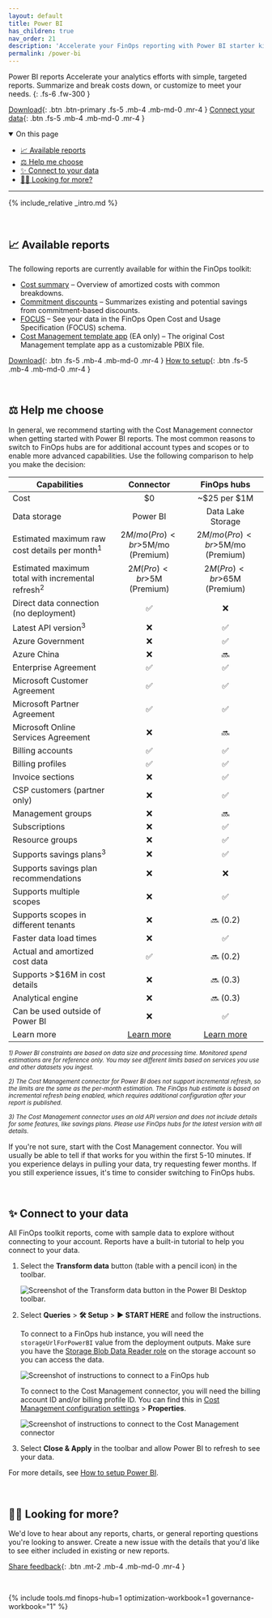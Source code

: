 ```yaml
---
layout: default
title: Power BI
has_children: true
nav_order: 21
description: 'Accelerate your FinOps reporting with Power BI starter kits.'
permalink: /power-bi
---
```


<span class="fs-9 d-block mb-4">Power BI reports</span>
Accelerate your analytics efforts with simple, targeted reports. Summarize and break costs down, or customize to meet your needs.
{: .fs-6 .fw-300 }

[Download](https://github.com/microsoft/finops-toolkit/releases/latest){: .btn .btn-primary .fs-5 .mb-4 .mb-md-0 .mr-4 }
[Connect your data](#-connect-to-your-data){: .btn .fs-5 .mb-4 .mb-md-0 .mr-4 }

<details open markdown="1">
   <summary class="fs-2 text-uppercase">On this page</summary>

- [📈 Available reports](#-available-reports)
- [⚖️ Help me choose](#️-help-me-choose)
- [✨ Connect to your data](#-connect-to-your-data)
- [🙋‍♀️ Looking for more?](#️-looking-for-more)

</details>

---

{% include_relative _intro.md %}

<br>

## 📈 Available reports

The following reports are currently available for within the FinOps toolkit:

- [Cost summary](./cost-summary.md) – Overview of amortized costs with common breakdowns.
- [Commitment discounts](./commitment-discounts.md) – Summarizes existing and potential savings from commitment-based discounts.
- [FOCUS](./focus.md) – See your data in the FinOps Open Cost and Usage Specification (FOCUS) schema.
- [Cost Management template app](./template-app.md) (EA only) – The original Cost Management template app as a customizable PBIX file.

[Download](https://github.com/microsoft/finops-toolkit/releases/latest){: .btn .fs-5 .mb-4 .mb-md-0 .mr-4 }
[How to setup](#-connect-to-your-data){: .btn .fs-5 .mb-4 .mb-md-0 .mr-4 }

<br>

## ⚖️ Help me choose

In general, we recommend starting with the Cost Management connector when getting started with Power BI reports. The most common reasons to switch to FinOps hubs are for additional account types and scopes or to enable more advanced capabilities. Use the following comparison to help you make the decision:

| Capabilities                                                 |                   Connector                   |              FinOps hubs              |
| ------------------------------------------------------------ | :-------------------------------------------: | :-----------------------------------: |
| Cost                                                         |                      $0                       |             ~$25 per $1M              |
| Data storage                                                 |                   Power BI                    |           Data Lake Storage           |
| Estimated maximum raw cost details per month<sup>1</sup>     |       $2M/mo (Pro)<br>$5M/mo (Premium)        |   $2M/mo (Pro)<br>$5M/mo (Premium)    |
| Estimated maximum total with incremental refresh<sup>2</sup> |          $2M (Pro)<br>$5M (Premium)           |      $2M (Pro)<br>$65M (Premium)      |
| Direct data connection (no deployment)                       |                      ✅                       |                  ❌                   |
| Latest API version<sup>3</sup>                               |                      ❌                       |                  ✅                   |
| Azure Government                                             |                      ❌                       |                  ✅                   |
| Azure China                                                  |                      ❌                       |                  🔜                   |
| Enterprise Agreement                                         |                      ✅                       |                  ✅                   |
| Microsoft Customer Agreement                                 |                      ✅                       |                  ✅                   |
| Microsoft Partner Agreement                                  |                      ✅                       |                  ✅                   |
| Microsoft Online Services Agreement                          |                      ❌                       |                  🔜                   |
| Billing accounts                                             |                      ✅                       |                  ✅                   |
| Billing profiles                                             |                      ✅                       |                  ✅                   |
| Invoice sections                                             |                      ❌                       |                  ✅                   |
| CSP customers (partner only)                                 |                      ❌                       |                  ✅                   |
| Management groups                                            |                      ❌                       |                  🔜                   |
| Subscriptions                                                |                      ❌                       |                  ✅                   |
| Resource groups                                              |                      ❌                       |                  ✅                   |
| Supports savings plans<sup>3</sup>                           |                      ❌                       |                  ✅                   |
| Supports savings plan recommendations                        |                      ❌                       |                  ❌                   |
| Supports multiple scopes                                     |                      ❌                       |                  ✅                   |
| Supports scopes in different tenants                         |                      ❌                       |               🔜 (0.2)                |
| Faster data load times                                       |                      ❌                       |                  ✅                   |
| Actual and amortized cost data                               |                      ✅                       |               🔜 (0.2)                |
| Supports >$16M in cost details                               |                      ❌                       |               🔜 (0.3)                |
| Analytical engine                                            |                      ❌                       |               🔜 (0.3)                |
| Can be used outside of Power BI                              |                      ❌                       |                  ✅                   |
| Learn more                                                   | [Learn more](https://aka.ms/costmgmt/powerbi) | [Learn more](../finops-hub/README.md) |

_<sup>1) Power BI constraints are based on data size and processing time. Monitored spend estimations are for reference only. You may see different limits based on services you use and other datasets you ingest.</sup>_

_<sup>2) The Cost Management connector for Power BI does not support incremental refresh, so the limits are the same as the per-month estimation. The FinOps hub estimate is based on incremental refresh being enabled, which requires additional configuration after your report is published.</sup>_

_<sup>3) The Cost Management connector uses an old API version and does not include details for some features, like savings plans. Please use FinOps hubs for the latest version with all details.</sup>_

If you're not sure, start with the Cost Management connector. You will usually be able to tell if that works for you within the first 5-10 minutes. If you experience delays in pulling your data, try requesting fewer months. If you still experience issues, it's time to consider switching to FinOps hubs.

<br>

## ✨ Connect to your data

All FinOps toolkit reports, come with sample data to explore without connecting to your account. Reports have a built-in tutorial to help you connect to your data.

1. Select the **Transform data** button (table with a pencil icon) in the toolbar.

   ![Screenshot of the Transform data button in the Power BI Desktop toolbar.](https://user-images.githubusercontent.com/399533/216573265-fa76828f-c9a2-497d-ae1e-19b55fef412c.png)

2. Select **Queries** > **🛠️ Setup** > **▶️ START HERE** and follow the instructions.

   To connect to a FinOps hub instance, you will need the `storageUrlForPowerBI` value from the deployment outputs. Make sure you have the [Storage Blob Data Reader role](https://learn.microsoft.com/azure/role-based-access-control/built-in-roles#storage-blob-data-reader) on the storage account so you can access the data.

   ![Screenshot of instructions to connect to a FinOps hub](https://github.com/microsoft/finops-toolkit/assets/399533/3f53e501-0c83-4362-be6d-f276cf39acaa)

   To connect to the Cost Management connector, you will need the billing account ID and/or billing profile ID. You can find this in [Cost Management configuration settings](https://aka.ms/costmgmt/config) > **Properties**.

   ![Screenshot of instructions to connect to the Cost Management connector](https://github.com/microsoft/finops-toolkit/assets/399533/3bc5eb22-a7e7-4d13-a3a3-91d0bc48800e)

3. Select **Close & Apply** in the toolbar and allow Power BI to refresh to see your data.

For more details, see [How to setup Power BI](./setup.md).

<br>

## 🙋‍♀️ Looking for more?

We'd love to hear about any reports, charts, or general reporting questions you're looking to answer. Create a new issue with the details that you'd like to see either included in existing or new reports.

[Share feedback](https://github.com/microsoft/finops-toolkit/issues/new/choose){: .btn .mt-2 .mb-4 .mb-md-0 .mr-4 }

<br>

{% include tools.md finops-hub=1 optimization-workbook=1 governance-workbook="1" %}
